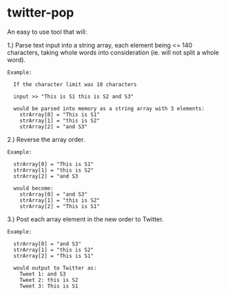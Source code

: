 # twitter-pop

An easy to use tool that will:  

1.) Parse text input into a string array, each element being <= 140 characters, taking whole words into consideration (ie. will not split a whole word).

    Example: 
    
      If the character limit was 10 characters
      
      input >> "This is S1 this is S2 and S3"
      
      would be parsed into memory as a string array with 3 elements: 
        strArray[0] = "This is S1"
        strArray[1] = "this is S2"
        strArray[2] = "and S3"

2.) Reverse the array order.

    Example: 
    
      strArray[0] = "This is S1"
      strArray[1] = "this is S2"
      strArray[2] = "and S3
      
      would become: 
        strArray[0] = "and S3"
        strArray[1] = "this is S2"
        strArray[2] = "This is S1"
    
3.) Post each array element in the new order to Twitter. 

    Example: 
      
      strArray[0] = "and S3"
      strArray[1] = "this is S2"
      strArray[2] = "This is S1"
      
      would output to Twitter as: 
        Tweet 1: and S3
        Tweet 2: this is S2
        Tweet 3: This is S1
        
